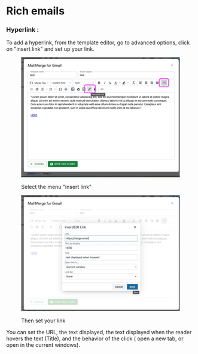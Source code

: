 # Rich emails

### Hyperlink :

To add a hyperlink, from the template editor, go to advanced options, click on "insert link" and set up your link.

<div>

<figure><img src="../.gitbook/assets/insert image step 1.webp" alt="image show how to select the insert link setup in the menu"><figcaption><p>Select the menu "insert link"</p></figcaption></figure>

 

<figure><img src="../.gitbook/assets/insert image step 2.webp" alt="setting your http link in mail merge for gmail"><figcaption><p>Then set your link</p></figcaption></figure>

</div>

You can set the URL, the text displayed, the text displayed when the reader hovers the text (Title), and the behavior of the click ( open a new tab, or open in the current windows).



